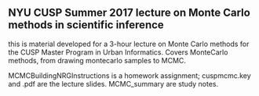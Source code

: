   ## NYU CUSP Summer 2017 lecture on Monte Carlo methods in scientific inference
  
  this is material developed for a 3-hour lecture on Monte Carlo methods for the CUSP Master Program in Urban Informatics. 
  Covers MonteCarlo methods, from drawing montecarlo samples to MCMC. 
  
  MCMCBuildingNRGInstructions is a homework assignment; cuspmcmc.key and .pdf are the lecture slides. MCMC_summary are study notes.
